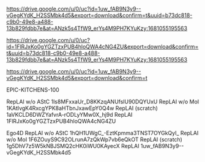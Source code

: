 https://drive.google.com/u/0/uc?id=1uw_fAB9N3y9--vGegKYdK_H2SSMbk4d5&export=download&confirm=t&uuid=b73dc818-c9b0-49e8-a488-13b829fdbb7e&at=ANzk5s4TfW9_erYs4M9PH7KYuKzy:1681055195563


https://drive.google.com/u/0/uc?id=1FlRJxKo0gYGZTzxPUB4hloQWA4cNG4ZU&export=download&confirm=t&uuid=b73dc818-c9b0-49e8-a488-13b829fdbb7e&at=ANzk5s4TfW9_erYs4M9PH7KYuKzy:1681055195563


https://drive.google.com/u/0/uc?id=1uw_fAB9N3y9--vGegKYdK_H2SSMbk4d5&export=download&confirm=t



EPIC-KITCHENS-100

RepLAI w/o AStC     1ls8MFxxaUr_D8KKzqANUfslU90DQYUxU
RepLAI w/o MoI      1KAtIvgK4RxcgYPK8aHTbnJxawEpY0Q4w
RepLAI (scratch)    1aVKCLD6DWZYafvrA-rODLyYMw0X_hj9d
RepLAI              1FlRJxKo0gYGZTzxPUB4hloQWA4cNG4ZU

Ego4D
RepLAI w/o AStC     1hQH1UWgC_-EztKpmma3TNST7OYGkQyI_
RepLAI w/o MoI      1F6ZOuyS9C92OLrunA7zQkWp7vb6eQkOT
RepLAI (scratch)    1g5DhV7z5W5kNBJSMQ2cHK0iWU0KAyecX
RepLAI              1uw_fAB9N3y9--vGegKYdK_H2SSMbk4d5